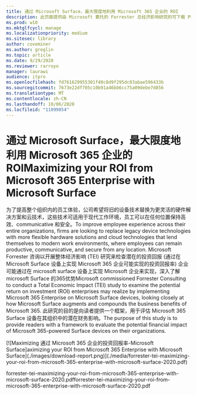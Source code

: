 ```yaml
---
title: 通过 Microsoft Surface，最大限度地利用 Microsoft 365 企业的 ROI
description: 此页面提供由 Microsoft 委托的 Forrester 总经济影响研究的可下载 PDF。
ms.prod: w10
ms.mktglfcycl: manage
ms.localizationpriority: medium
ms.sitesec: library
author: coveminer
ms.author: greglin
ms.topic: article
ms.date: 9/29/2020
ms.reviewer: rarroyo
manager: laurawi
audience: itpro
ms.openlocfilehash: fd761629955301f40c8d9f295dc03abae596433b
ms.sourcegitcommit: 7673e22df705c10b91a46bb6cc75a09debe7d856
ms.translationtype: MT
ms.contentlocale: zh-CN
ms.lasthandoff: 10/06/2020
ms.locfileid: "11099854"
---
```

# <span data-ttu-id="abf10-103">通过 Microsoft Surface，最大限度地利用 Microsoft 365 企业的 ROI</span><span class="sxs-lookup"><span data-stu-id="abf10-103">Maximizing your ROI from Microsoft 365 Enterprise with Microsoft Surface</span></span>

 <span data-ttu-id="abf10-104">为了提高整个组织内的员工体验，公司希望将旧的设备技术替换为更灵活的硬件解决方案和云技术，这些技术可适用于现代工作环境，员工可以在任何位置保持高效、communicative 和安全。</span><span class="sxs-lookup"><span data-stu-id="abf10-104">To improve employee experience across their entire organizations, firms are looking to replace legacy device technologies with more flexible hardware solutions and cloud technologies that lend themselves to modern work environments, where employees can remain productive, communicative, and secure from any location.</span></span> <span data-ttu-id="abf10-105">Microsoft Forrester 咨询以开展整体经济影响 (TEI) 研究来检查潜在的投资回报 (通过在 Microsoft Surface 设备上实现 Microsoft 365 企业可能实现的投资回报率) 企业可能通过在 microsoft surface 设备上实现 Microsoft 企业来实现，深入了解 microsoft Surface 的365优势</span><span class="sxs-lookup"><span data-stu-id="abf10-105">Microsoft commissioned Forrester Consulting to conduct a Total Economic Impact (TEI) study to examine the potential return on investment (ROI) enterprises may realize by implementing Microsoft 365 Enterprise on Microsoft Surface devices, looking closely at how Microsoft Surface augments and compounds the business benefits of Microsoft 365.</span></span> <span data-ttu-id="abf10-106">此研究的目的是向读者提供一个框架，用于评估 Microsoft 365 Surface 设备在其组织中的潜在财务影响。</span><span class="sxs-lookup"><span data-stu-id="abf10-106">The purpose of this study is to provide readers with a framework to evaluate the potential financial impact of Microsoft 365-powered Surface devices on their organizations.</span></span>

[![M<span data-ttu-id="abf10-107">aximizing 通过 Microsoft 365 企业的投资回报率-Microsoft Surface]</span><span class="sxs-lookup"><span data-stu-id="abf10-107">aximizing your ROI from Microsoft 365 Enterprise with Microsoft Surface]</span></span>(./images/download-report.png)](./media/forrester-tei-maximizing-your-roi-from-microsoft-365-enterprise-with-microsoft-surface-2020.pdf)


<span data-ttu-id="abf10-108">forrester-tei-maximizing-your-roi-from-microsoft-365-enterprise-with-microsoft-surface-2020.pdf</span><span class="sxs-lookup"><span data-stu-id="abf10-108">forrester-tei-maximizing-your-roi-from-microsoft-365-enterprise-with-microsoft-surface-2020.pdf</span></span>


